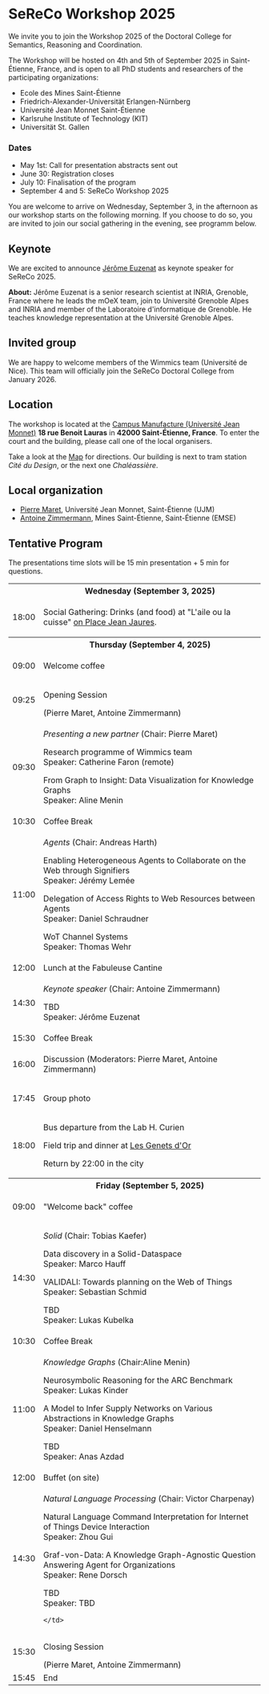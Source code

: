 ---
---

# SeReCo Workshop 2025

We invite you to join the Workshop 2025 of the Doctoral College for Semantics, Reasoning and Coordination.

The Workshop will be hosted on 4th and 5th of September 2025 in Saint-Étienne, France, and is open to all PhD students and researchers of the participating organizations:

- Ecole des Mines Saint-Étienne
- Friedrich-Alexander-Universität Erlangen-Nürnberg
- Université Jean Monnet Saint-Étienne
- Karlsruhe Institute of Technology (KIT)
- Universität St. Gallen

### Dates 

- May 1st: Call for presentation abstracts sent out
- June 30: Registration closes
- July 10: Finalisation of the program
- September 4 and 5: SeReCo Workshop 2025

You are welcome to arrive on Wednesday, September 3, in the afternoon as our workshop starts on the following morning.
If you choose to do so, you are invited to join our social gathering in the evening, see programm below.

## Keynote

We are excited to announce <a target="_blank" href="https://moex.inria.fr/~euzenat/#tab1">Jérôme Euzenat</a> as keynote speaker for SeReCo 2025.

<b>About:</b>
Jérôme Euzenat is a senior research scientist at INRIA, Grenoble, France where he leads the mOeX team, join to Université Grenoble Alpes and INRIA and member of the Laboratoire d'informatique de Grenoble. He teaches knowledge representation at the Université Grenoble Alpes.

## Invited group

We are happy to welcome members of the Wimmics team (Université de Nice). This team will officially join the SeReCo Doctoral College from January 2026.

## Location

The workshop is located at the <a target="_blank" href="https://www.univ-st-etienne.fr/fr/direction-du-patrimoine/campus-trefilerie/campus-manufacture.html">Campus Manufacture (Université Jean Monnet)</a>  **18 rue Benoit Lauras** in **42000 Saint-Étienne, France**.
To enter the court and the building, please call one of the local organisers.

Take a look at the  <a target="_blank" href="https://www.google.com/maps/place/45%C2%B027'08.3%22N+4%C2%B023'16.1%22E/@45.452309,4.387796,1131m/data=!3m1!1e3!4m4!3m3!8m2!3d45.4523087!4d4.3877963?hl=fr&entry=ttu&g_ep=EgoyMDI0MTAyMi4wIKXMDSoASAFQAw%3D%3D">Map</a> for directions.
Our building is next to tram station _Cité du Design_, or the next one _Chaléassière_.

## Local organization

- [Pierre Maret](mailto:pierre.maret@univ-st-etienne.fr), Université Jean Monnet, Saint-Étienne (UJM)
- [Antoine Zimmermann](mailto:antoine.zimmermann@emse.fr), Mines Saint-Étienne, Saint-Étienne (EMSE)

## Tentative Program

<p>The presentations time slots will be 15 min presentation + 5 min for questions.</p>

<table class="agenda">
  <tr>
    <th></th>
    <th>Wednesday (September 3, 2025)</th>
  </tr>
  <tr>
    <td>18:00</td>
    <td class="highlight">
      <p>Social Gathering: Drinks (and food) at "L'aile ou la cuisse" <a target="_blank" href="https://www.saint-etienne-hors-cadre.fr/patrimoine-culturel/place-jean-jaures-saint-etienne/">on Place Jean Jaures</a>.</p> 
      <p></p>
    </td>
  </tr>
  <tr></tr>
  <tr>
    <th></th>
    <th>Thursday (September 4, 2025)</th>
  </tr>
  <tr>
    <td>09:00</td>
    <td class="admin">
      <p>Welcome coffee</p>
    </td>
  </tr>
  <tr>
    <td>09:25</td>
    <td class="admin">
      <p>Opening Session</p> (Pierre Maret, Antoine Zimmermann)
    </td>
  </tr>
 <tr>
    <td>09:30</td>
    <td class="presentation">
      <p><i>Presenting a new partner</i> (Chair: Pierre Maret) </p> 
      <p>Research programme of Wimmics team
      <br>
      Speaker: Catherine Faron (remote) </p>
      <p>From Graph to Insight: Data Visualization for Knowledge Graphs
      <br>
      Speaker: Aline	Menin</p>
    </td>
  </tr>
  <tr>
    <td>10:30</td>
    <td class="admin">Coffee Break</td>
  </tr>
  <tr>
    <td>11:00</td>
    <td class="presentation"> 
      <p><i>Agents</i> (Chair: Andreas Harth) </p>
      <p>Enabling Heterogeneous Agents to Collaborate on the Web through Signifiers
      <br>
      Speaker: Jérémy	Lemée</p>
      <p>Delegation of Access Rights to Web Resources between Agents
      <br>
      Speaker: Daniel	Schraudner</p>
      <p>WoT Channel Systems
      <br>
      Speaker: Thomas	Wehr</p>
    </td>
  </tr>

  <tr>
    <td>12:00</td>
    <td class="admin">Lunch at the Fabuleuse Cantine</td>
  </tr>
   <tr>
    <td>14:30</td>
    <td class="presentation">
      <p><i>Keynote speaker</i> (Chair: Antoine Zimmermann)</p>
      <p>TBD
      <br>
      Speaker: Jérôme Euzenat</p>
  </td>
  </tr>
  <tr>
    <td>15:30</td>
    <td class="admin">Coffee Break</td>
  </tr>
   <tr>
    <td>16:00</td>
    <td class="highlight">
      <p>Discussion (Moderators: Pierre Maret, Antoine Zimmermann) </p>
    </td>
  </tr>
  
  <tr>
    <td>17:45</td>
    <td class="admin">
      <p>Group photo</p>
    </td>
  </tr>
  <tr>
  <td>18:00</td>
    <td class="admin">
      <p>Bus departure from the Lab H. Curien</p>
      <p>Field trip and dinner at <a target="_blank" href="https://www.lesgenetsdor42.fr/">Les Genets d'Or</a></p>
      <p>Return by 22:00 in the city</p>
    </td>
  </tr>
  <tr></tr>
  <tr>
    <th></th>
    <th>Friday (September 5, 2025)</th>
  </tr>
    <tr>
    <td>09:00</td>
    <td class="admin">
      <p>"Welcome back" coffee</p>
    </td>
  </tr>
  <tr>
    <td>14:30</td>
    <td class="presentation">
      <p><i>Solid</i> (Chair: Tobias Kaefer)</p> 
      <p>Data discovery in a Solid-Dataspace
      <br>
      Speaker: Marco	Hauff</p>
      <p>VALIDALI: Towards planning on the Web of Things
      <br>
      Speaker: Sebastian	Schmid</p>
      <p>TBD
      <br>
      Speaker: Lukas	Kubelka</p>
    </td>
  </tr>
    <tr>
    <td>10:30</td>
    <td class="admin">Coffee Break</td>
  </tr>
  <tr>
    <td>11:00</td>
    <td class="presentation"> 
      <p><i>Knowledge Graphs</i> (Chair:Aline	Menin)</p>
      <p>Neurosymbolic Reasoning for the ARC Benchmark
      <br>
      Speaker: Lukas	Kinder	</p>
      <p>A Model to Infer Supply Networks on Various Abstractions in Knowledge Graphs
      <br>
      Speaker: Daniel	Henselmann</p>
      <p>TBD
      <br>
      Speaker: Anas	Azdad</p>
    </td>
  </tr>

  <tr>
    <td>12:00</td>
    <td class="admin">Buffet (on site)</td>
  </tr>
   <tr>
    <td>14:30</td>
    <td class="presentation">
      <p><i>Natural Language Processing</i> (Chair: Victor Charpenay)</p> 
      <p>Natural Language Command Interpretation for Internet of Things Device Interaction
      <br>
      Speaker: Zhou	Gui		</p>
      <p>Graf-von-Data: A Knowledge Graph-Agnostic Question Answering Agent for Organizations
      <br>
      Speaker: Rene	Dorsch</p>
      <p>TBD
      <br>
      Speaker: TBD</p>

    </td>
  </tr>
   <td>15:30</td>
    <td class="admin">
      <p>Closing Session</p> (Pierre Maret, Antoine Zimmermann)
    </td>
  </tr>
  <tr>
    <td>15:45</td>
    <td>End</td>
  </tr>
</table>
